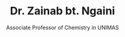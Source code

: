 ---
title: Dr. Zainab bt. Ngaini
name: Zainab-Ngaini
subtitle: Associate Professor of Chemistry in UNIMAS
layout: 2016_default
modal-id: 4
img: zainab-ngaini.jpg
thumbnail: zainab-ngaini.jpg
alt: Picture of Dr. Zainab bt. Ngaini
topic: Application of Sago Waste
description: • Associate Professor of Chemistry in UNIMAS<br>• 2012 Ecopreneur Award<br><br>Dr. Zainab bt. Ngaini, an Associate Professor of Chemistry in UNIMAS, has for years delved into the research of novel ideas to aid the conservation of our environment. She currently has over 60 published scientific papers concerning topics catalyst-free, green synthesis of carbon nanoparticles as part of a ‘Waste to Wealth Approach’, a novel concept that utilizes waste materials as profit-making substances that are also eco-friendly. Being part of the team EcoSagoTek that won the Ecopreneur Award of 2012 after having developed a business proposal for their revolutionary water treatment system, Dr. Zainab’s research concerns this management of waste materials to lessen the ecological burden they cause, particularly the usage of sago waste material to absorb oil spills.<br><br>Dr. Zainab has been actively involved throughout the years with talks and roadshows promoting the sciences. She believes the youth of the country should realise just how exciting the sciences can be, what with the development of new innovations and green chemistry, especially from waste materials. What more, Dr. Zainab is also a firm believer in the value of research and encourages young people to seriously consider researching as a viable career option, especially if they want to pursue aspirations in the green technology sector.
---